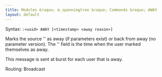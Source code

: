 ```yaml
---
title: Modules &raquo; m_spanningtree &raquo; Commands &raquo; AWAY
layout: default
---
```


Syntax:
`:<uuid> AWAY [<timestamp> <away reason>]`

Marks the source '<uuid>' as away (if parameters exist) or back from away (no parameter version).
The '<timestamp>' field is the time when the user marked themselves as away.

This message is sent at burst for each user that is away.

Routing:
Broadcast